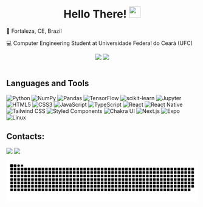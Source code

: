 <h1 align="center">Hello There! <img src="https://raw.githubusercontent.com/kaueMarques/kaueMarques/master/hi.gif" height="30px" width="30px"></h1>

<p>📍 Fortaleza, CE, Brazil</p>
<p>💻 Computer Engineering Student at Universidade Federal do Ceará (UFC) </p>

<div align="center">
  <img src="https://github-readme-stats.vercel.app/api?username=kelvinleandro&theme=dracula&show_icons=true&hide_border=true&count_private=true"/>
  <img src="https://github-readme-stats.vercel.app/api/top-langs/?username=kelvinleandro&theme=dracula&show_icons=true&hide_border=true&layout=compact"/>
</div><br/>

## Languages and Tools

![Python](https://img.shields.io/badge/Python-black?style=flat&logo=python)
![NumPy](https://img.shields.io/badge/NumPy-013243?style=flat&logo=numpy)
![Pandas](https://img.shields.io/badge/Pandas-150458?style=flat&logo=pandas&logoColor=white)
![TensorFlow](https://img.shields.io/badge/TensorFlow-white?style=flat&logo=tensorflow)
![scikit-learn](https://img.shields.io/badge/scikit--learn-black?style=flat-square&logo=scikitlearn)
![Jupyter](https://img.shields.io/badge/Jupyter-F37626?style=flat&logo=jupyter&logoColor=white)
![HTML5](https://img.shields.io/badge/-HTML5-E34F26?style=flat&logo=html5&logoColor=white)
![CSS3](https://img.shields.io/badge/-CSS3-1572B6?style=flat&logo=css3)
![JavaScript](https://img.shields.io/badge/JavaScript-F7DF1E?style=flat&logo=javascript&logoColor=black)
![TypeScript](https://img.shields.io/badge/TypeScript-3178C6?style=flat&logo=typescript&logoColor=white)
![React](https://img.shields.io/badge/React-black?style=flat&logo=react)
![React Native](https://img.shields.io/badge/React%20Native%20-%20black?style=flat&logo=react)
![Tailwind CSS](https://img.shields.io/badge/Tailwind_CSS-black?style=flat&logo=tailwindcss)
![Styled Components](https://img.shields.io/badge/Styled_Components-white?style=flat&logo=styledcomponents&logoColor=DB7093)
![Chakra UI](https://img.shields.io/badge/Chakra_UI-319795?style=flat&logo=chakraui&logoColor=white)
![Next.js](https://img.shields.io/badge/Next.js-black?style=flat&logo=nextdotjs)
![Expo](https://img.shields.io/badge/Expo-000020?style=flat&logo=expo&logoColor=white)
![Linux](https://img.shields.io/badge/Linux-white?style=flat&logo=linux&logoColor=black)

## Contacts:

<div align="justify">
  
  <a href="https://www.linkedin.com/in/kelvinleandro" target="_blank"><img src="https://img.shields.io/badge/-LinkedIn-%230077B5?style=for-the-badge&logo=linkedin&logoColor=white" target="_blank"></a>
  <a href="https://instagram.com/kelvinleandr0" target="_blank"><img src="https://img.shields.io/badge/-Instagram-%23E4405F?style=for-the-badge&logo=instagram&logoColor=white" target="_blank"></a>

</div>

<picture>
  <source media="(prefers-color-scheme: dark)" srcset="https://raw.githubusercontent.com/kelvinleandro/kelvinleandro/output/github-contribution-grid-snake-dark.svg">
  <source media="(prefers-color-scheme: light)" srcset="https://raw.githubusercontent.com/kelvinleandro/kelvinleandro/output/github-contribution-grid-snake.svg">
  <img alt="github contribution grid snake animation" src="https://raw.githubusercontent.com/kelvinleandro/kelvinleandro/output/github-contribution-grid-snake.svg">
</picture>
